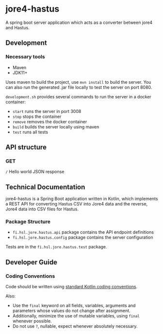 # jore4-hastus

A spring boot server application which acts as a converter between jore4 and Hastus.

## Development

### Necessary tools

* Maven
* JDK11+

Uses maven to build the project, use `mvn install` to build the server. You can also run the generated .jar file locally to test the server on port 8080.

`development.sh` provides several commands to run the server in a docker container:

* `start` runs the server in port 3008
* `stop` stops the container
* `remove` removes the docker container
* `build` builds the server locally using maven
* `test` runs all tests

## API structure

### GET

`/` Hello world JSON response

## Technical Documentation

jore4-hastus is a Spring Boot application written in Kotlin, which implements a REST API for converting Hastus CSV into Jore4 data and the reverse, Jore4 data into CSV files for Hastus.

### Package Structure

* `fi.hsl.jore.hastus.api` package contains the API endpoint definitions
* `fi.hsl.jore.hastus.config` package contains the server configuration

Tests are in the `fi.hsl.jore.hastus.test` package.

## Developer Guide

### Coding Conventions

Code should be written using [standard Kotlin coding conventions](https://kotlinlang.org/docs/coding-conventions.html). 

Also:

* Use the `final` keyword on all fields, variables, arguments and parameters whose values do not change after assignment.
* Additionally, minimize the use of mutable variables, using `final` whenever possible.
* Do not use `?`, nullable, expect whenever absolutely necessary.
